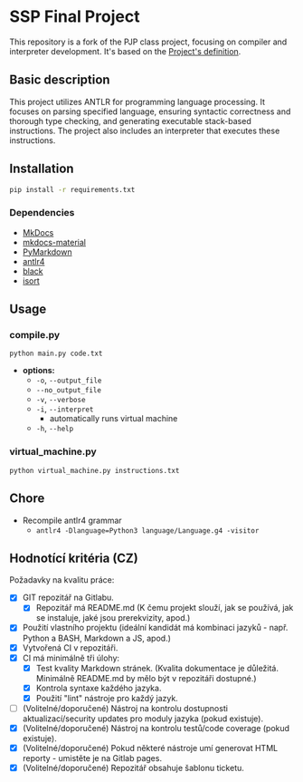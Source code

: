 # SSP Final Project

This repository is a fork of the PJP class project, focusing on compiler and interpreter development.
It's based on the [Project's definition](http://behalek.cs.vsb.cz/wiki/index.php/PLC_Project).

## Basic description

This project utilizes ANTLR for programming language processing. It focuses on parsing specified language, ensuring
syntactic correctness and thorough type checking, and generating executable stack-based instructions.
The project also includes an interpreter that executes these instructions.

## Installation

```bash
pip install -r requirements.txt
```

### Dependencies

- [MkDocs](https://github.com/mkdocs/mkdocs)
- [mkdocs-material](https://github.com/squidfunk/mkdocs-material)
- [PyMarkdown](https://github.com/jackdewinter/pymarkdown)
- [antlr4](https://github.com/antlr/antlr4)
- [black](https://github.com/psf/black)
- [isort](https://github.com/PyCQA/isort)

## Usage

### compile.py

```shell
python main.py code.txt
```

- **options:**
  - `-o`, `--output_file`
  - `--no_output_file`
  - `-v`, `--verbose`
  - `-i`, `--interpret`
    - automatically runs virtual machine
  - `-h`, `--help`

### virtual_machine.py

```shell
python virtual_machine.py instructions.txt
```

## Chore

- Recompile antlr4 grammar
  - `antlr4 -Dlanguage=Python3 language/Language.g4 -visitor`

## Hodnotící kritéria (CZ)

Požadavky na kvalitu práce:

- [x] GIT repozitář na Gitlabu.
  - [x] Repozitář má README.md (K čemu projekt slouží, jak se používá, jak se instaluje, jaké jsou prerekvizity,
    apod.)
- [x] Použití vlastního projektu (ideální kandidát má kombinaci jazyků - např. Python a BASH, Markdown a JS, apod.)
- [x] Vytvořená CI v repozitáři.
- [x] CI má minimálně tři úlohy:
  - [x] Test kvality Markdown stránek. (Kvalita dokumentace je důležitá. Minimálně README.md by mělo být v repozitáři
    dostupné.)
  - [x] Kontrola syntaxe každého jazyka.
  - [x] Použití "lint" nástroje pro každý jazyk.
- [ ] (Volitelné/doporučené) Nástroj na kontrolu dostupnosti aktualizací/security updates pro moduly jazyka (pokud
  existuje).
- [X] (Volitelné/doporučené) Nástroj na kontrolu testů/code coverage (pokud existuje).
- [X] (Volitelné/doporučené) Pokud některé nástroje umí generovat HTML reporty - umistěte je na Gitlab pages.
- [X] (Volitelné/doporučené) Repozitář obsahuje šablonu ticketu.
